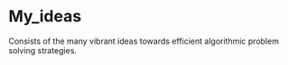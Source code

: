 # My_ideas
Consists of the many vibrant ideas towards efficient algorithmic problem solving strategies.

